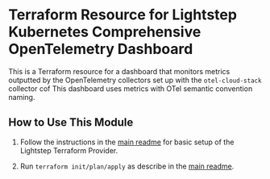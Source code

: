 # Terraform Resource for Lightstep Kubernetes Comprehensive OpenTelemetry Dashboard

This is a Terraform resource for a dashboard that monitors metrics outputted by the OpenTelemetry collectors set up with the `otel-cloud-stack` collector cof
This dashboard uses metrics with OTel semantic convention naming.

## How to Use This Module

1. Follow the instructions in the [main readme](https://github.com/lightstep/terraform-opentelemetry-dashboards) for basic setup of the Lightstep Terraform Provider.

1. Run `terraform init/plan/apply` as describe in the [main readme](https://github.com/lightstep/terraform-opentelemetry-dashboards).
